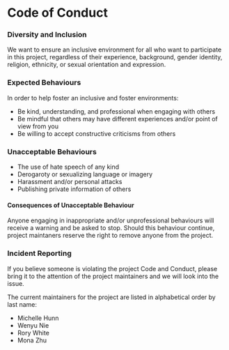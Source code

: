 # Code of Conduct

### Diversity and Inclusion

We want to ensure an inclusive environment for all who want to participate in this project, regardless of their experience, background, gender identity, religion, ethnicity, or sexual orientation and expression.


### Expected Behaviours

In order to help foster an inclusive and foster environments:

- Be kind, understanding, and professional when engaging with others
- Be mindful that others may have different experiences and/or point of view from you
- Be willing to accept constructive criticisms from others


### Unacceptable Behaviours

- The use of hate speech of any kind
- Derogaroty or sexualizing language or imagery
- Harassment and/or personal attacks
- Publishing private information of others


#### Consequences of Unacceptable Behaviour

Anyone engaging in inappropriate and/or unprofessional behaviours will receive a warning and be asked to stop. Should this behaviour continue, project maintaners reserve the right to remove anyone from the project.


### Incident Reporting

If you believe someone is violating the project Code and Conduct, please bring it to the attention of the project maintainers and we will look into the issue.

The current maintainers for the project are listed in alphabetical order by last name:

- Michelle Hunn
- Wenyu Nie
- Rory White
- Mona Zhu

